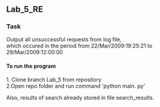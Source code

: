 # <H2>Lab_5_RE</H2>
<H3>Task</H3>
<p> Output all unsuccessful requests from log file,<br> which occured in the period from 22/Mar/2009:19:25:21 to 29/Mar/2009:12:00:00</p>
<H4>To run the program</H4>
<p>1. Clone branch Lab_5 from repository<br>
2.Open repo folder and run command 'python main. py'</p>
<p>Also, results of search already stored in file search_results.</p> 